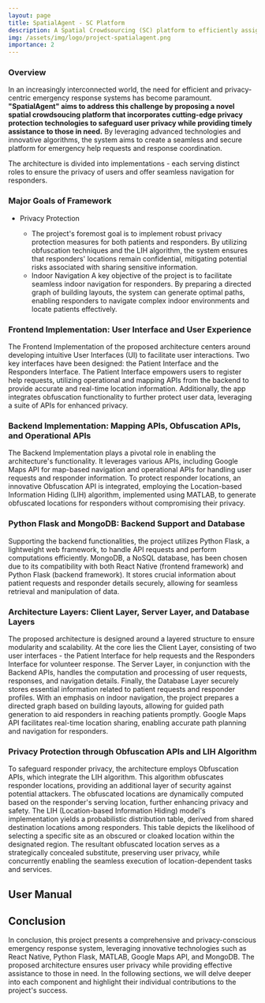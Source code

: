 ```yaml
---
layout: page
title: SpatialAgent - SC Platform
description: A Spatial Crowdsourcing (SC) platform to efficiently assign spatial tasks to crowdsourced workers. 
img: /assets/img/logo/project-spatialagent.png
importance: 2
---
```


### Overview
In an increasingly interconnected world, the need for efficient and privacy-centric emergency response systems has become paramount. **"SpatialAgent" aims to address this challenge by proposing a novel spatial crowdsoucing platform that incorporates cutting-edge privacy protection technologies to safeguard user privacy while providing timely assistance to those in need.** By leveraging advanced technologies and innovative algorithms, the system aims to create a seamless and secure platform for emergency help requests and response coordination.


The architecture is divided into implementations - each serving distinct roles to ensure the privacy of users and offer seamless navigation for responders.


### Major Goals of Framework
* Privacy Protection
  * The project's foremost goal is to implement robust privacy protection measures for both patients and responders. By utilizing obfuscation techniques and the LIH algorithm, the system ensures that responders' locations remain confidential, mitigating potential risks associated with sharing sensitive information.
  * Indoor Navigation
A key objective of the project is to facilitate seamless indoor navigation for responders. By preparing a directed graph of building layouts, the system can generate optimal paths, enabling responders to navigate complex indoor environments and locate patients effectively.

  <div class="row">
    <div class="col-sm">
     <img class="img-fluid rounded z-depth-1" src="{{ '/assets/img/projects/TrafficAdapter_HMM.png' | relative_url }}" alt="" title="Figure 1. HMM model"/>
    </div>
    <div class="col-sm">
     <img class="img-fluid rounded z-depth-1" src="{{ '/assets/img/projects/TrafficAdapter_HMM.png' | relative_url }}" alt="" title="Figure 1. HMM model"/>
    </div>
    <div class="col-sm">
     <img class="img-fluid rounded z-depth-1" src="{{ '/assets/img/projects/TrafficAdapter_HMM.png' | relative_url }}" alt="" title="Figure 1. HMM model"/>
    </div>
  </div>

### Frontend Implementation: User Interface and User Experience
The Frontend Implementation of the proposed architecture centers around developing intuitive User Interfaces (UI) to facilitate user interactions. Two key interfaces have been designed: the Patient Interface and the Responders Interface. The Patient Interface empowers users to register help requests, utilizing operational and mapping APIs from the backend to provide accurate and real-time location information. Additionally, the app integrates obfuscation functionality to further protect user data, leveraging a suite of APIs for enhanced privacy.

### Backend Implementation: Mapping APIs, Obfuscation APIs, and Operational APIs
The Backend Implementation plays a pivotal role in enabling the architecture's functionality. It leverages various APIs, including Google Maps API for map-based navigation and operational APIs for handling user requests and responder information. To protect responder locations, an innovative Obfuscation API is integrated, employing the Location-based Information Hiding (LIH) algorithm, implemented using MATLAB, to generate obfuscated locations for responders without compromising their privacy.

### Python Flask and MongoDB: Backend Support and Database
Supporting the backend functionalities, the project utilizes Python Flask, a lightweight web framework, to handle API requests and perform computations efficiently. MongoDB, a NoSQL database, has been chosen due to its compatibility with both React Native (frontend framework) and Python Flask (backend framework). It stores crucial information about patient requests and responder details securely, allowing for seamless retrieval and manipulation of data.

### Architecture Layers: Client Layer, Server Layer, and Database Layers
The proposed architecture is designed around a layered structure to ensure modularity and scalability. At the core lies the Client Layer, consisting of two user interfaces - the Patient Interface for help requests and the Responders Interface for volunteer response. The Server Layer, in conjunction with the Backend APIs, handles the computation and processing of user requests, responses, and navigation details. Finally, the Database Layer securely stores essential information related to patient requests and responder profiles.
With an emphasis on indoor navigation, the project prepares a directed graph based on building layouts, allowing for guided path generation to aid responders in reaching patients promptly. Google Maps API facilitates real-time location sharing, enabling accurate path planning and navigation for responders.

### Privacy Protection through Obfuscation APIs and LIH Algorithm
To safeguard responder privacy, the architecture employs Obfuscation APIs, which integrate the LIH algorithm. This algorithm obfuscates responder locations, providing an additional layer of security against potential attackers. The obfuscated locations are dynamically computed based on the responder's serving location, further enhancing privacy and safety.
The LIH (Location-based Information Hiding) model's implementation yields a probabilistic distribution table, derived from shared destination locations among responders. This table depicts the likelihood of selecting a specific site as an obscured or cloaked location within the designated region. The resultant obfuscated location serves as a strategically concealed substitute, preserving user privacy, while concurrently enabling the seamless execution of location-dependent tasks and services.

## User Manual


## Conclusion
In conclusion, this project presents a comprehensive and privacy-conscious emergency response system, leveraging innovative technologies such as React Native, Python Flask, MATLAB, Google Maps API, and MongoDB. The proposed architecture ensures user privacy while providing effective assistance to those in need. In the following sections, we will delve deeper into each component and highlight their individual contributions to the project's success.	


